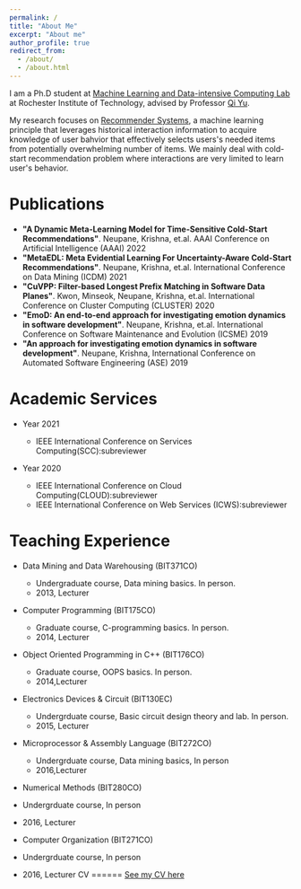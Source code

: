 ```yaml
---
permalink: /
title: "About Me"
excerpt: "About me"
author_profile: true
redirect_from: 
  - /about/
  - /about.html
---
```


I am a Ph.D student at [Machine Learning and Data-intensive Computing Lab](https://www.rit.edu/mining/) at Rochester Institute of Technology, advised by Professor [Qi Yu](https://www.rit.edu/directory/qyuvks-qi-yu).

My research focuses on [Recommender Systems](https://en.wikipedia.org/wiki/Recommender_system), a machine learning principle that leverages historical interaction information to acquire knowledge of user bahvior that effectively selects users's needed items from potentially overwhelming number of items. We mainly deal with cold-start recommendation problem where interactions are very limited to learn user's behavior.  


Publications
======
*  **"A Dynamic Meta-Learning Model for Time-Sensitive Cold-Start Recommendations"**. Neupane, Krishna, et.al. AAAI Conference on Artificial Intelligence (AAAI) 2022 
*  **"MetaEDL: Meta Evidential Learning For Uncertainty-Aware Cold-Start Recommendations"**.  Neupane, Krishna, et.al. International Conference on Data Mining (ICDM) 2021
*  **"CuVPP: Filter-based Longest Prefix Matching in Software Data Planes"**. Kwon, Minseok, Neupane, Krishna, et.al. International Conference on Cluster Computing (CLUSTER) 2020
*  **"EmoD: An end-to-end approach for investigating emotion dynamics in software development"**. Neupane, Krishna, et.al.  International Conference on Software Maintenance and Evolution (ICSME) 2019
*  **"An approach for investigating emotion dynamics in software development"**. Neupane, Krishna,  International Conference on Automated Software Engineering (ASE) 2019


Academic Services
======
* Year 2021
   * IEEE International Conference on Services Computing(SCC):subreviewer

* Year 2020
  * IEEE International Conference on Cloud Computing(CLOUD):subreviewer
  * IEEE International Conference on Web Services (ICWS):subreviewer
 


Teaching Experience
======
* Data Mining and Data Warehousing (BIT371CO)
  * Undergraduate course, Data mining basics. In person.
  * 2013, Lecturer
  
* Computer Programming (BIT175CO)
  * Graduate course, C-programming basics. In person.
  * 2014, Lecturer

* Object Oriented Programming in C++ (BIT176CO)
  * Graduate course, OOPS basics. In person.
  * 2014,Lecturer
* Electronics Devices & Circuit (BIT130EC)
  * Undergrduate course, Basic circuit design theory and lab. In person.
  * 2015, Lecturer

* Microprocessor & Assembly Language (BIT272CO)
  * Undergrduate course, Data mining basics, In person
  * 2016,Lecturer

* 	Numerical Methods (BIT280CO)
  * Undergrduate course, In person
  * 2016, Lecturer

* 	Computer Organization (BIT271CO)
  * Undergrduate course, In person
  * 2016, Lecturer
CV
======
 [See my CV here](/files/mycv.pdf)

